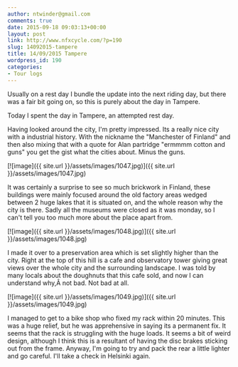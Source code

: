 ```yaml
---
author: ntwinder@gmail.com
comments: true
date: 2015-09-18 09:03:13+00:00
layout: post
link: http://www.nfxcycle.com/?p=190
slug: 14092015-tampere
title: 14/09/2015 Tampere
wordpress_id: 190
categories:
- Tour logs
---
```


Usually on a rest day I bundle the update into the next riding day, but there was a fair bit going on, so this is purely about the day in Tampere.

Today I spent the day in Tampere, an attempted rest day.

Having looked around the city, I'm pretty impressed. Its a really nice city with a industrial history. With the nickname the "Manchester of Finland" and then also mixing that with a quote for Alan partridge "ermmmm cotton and guns" you get the gist what the cities about. Minus the guns.

[![image]({{ site.url }}/assets/images/1047.jpg)]({{ site.url }}/assets/images/1047.jpg)



It was certainly a surprise to see so much brickwork in Finland, these buildings were mainly focused around the old factory areas wedged between 2 huge lakes that it is situated on, and the whole reason why the city is there. Sadly all the museums were closed as it was monday, so I can't tell you too much more about the place apart from.

[![image]({{ site.url }}/assets/images/1048.jpg)]({{ site.url }}/assets/images/1048.jpg)



I made it over to a preservation area which is set slightly higher than the city. Right at the top of this hill is a cafe and observatory tower giving great views over the whole city and the surrounding landscape. I was told by many locals about the doughnuts that this cafe sold, and now I can understand why,Â  not bad. Not bad at all.

[![image]({{ site.url }}/assets/images/1049.jpg)]({{ site.url }}/assets/images/1049.jpg)



I managed to get to a bike shop who fixed my rack within 20 minutes. This was a huge relief, but he was apprehensive in saying its a permanent fix. It seems that the rack is struggling with the huge loads. It seems a bit of weird design, although I think this is a resultant of having the disc brakes sticking out from the frame. Anyway, I'm going to try and pack the rear a little lighter and go careful. I'll take a check in Helsinki again.
